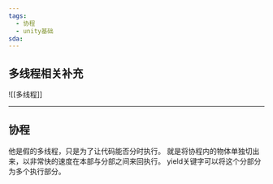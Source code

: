 ```yaml
---
tags:
  - 协程
  - unity基础
sda:
---
```




## 多线程相关补充
![[多线程]]

***

## 协程
他是假的多线程，只是为了让代码能否分时执行。
就是将协程内的物体单独切出来，以非常快的速度在本部与分部之间来回执行。
yield关键字可以将这个分部分为多个执行部分。